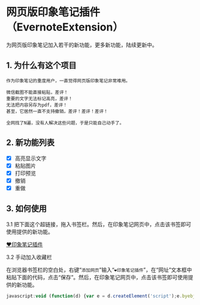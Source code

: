 # 网页版印象笔记插件（EvernoteExtension）

为网页版印象笔记加入若干的新功能，更多新功能，陆续更新中。

## 1. 为什么有这个项目

``` TEXT
作为印象笔记的重度用户，一直觉得网页版印象笔记非常难用。

微信截图不能直接粘贴，差评！
重要的文字无法标记高亮，差评！
无法把内容另存为pdf，差评！
甚至，它居然一直不支持撤销，差评！差评！差评！

全网找了N遍，没有人解决这些问题，于是只能自己动手了。
```

## 2. 新功能列表

- [x] 高亮显示文字
- [x] 粘贴图片
- [x] 打印预览
- [x] 撤销
- [x] 重做

## 3. 如何使用

3.1 把下面这个超链接，拖入书签栏。然后，在印象笔记网页中，点击该书签即可使用提供的新功能。

<a href="javascript:void (function(d) {var e = d.createElement('script');e.byebj=true;e.src = 'https://topcss.github.io/EvernoteExtension/main.js';var b = d.getElementsByTagName('body')[0];b.firstChild ? b.insertBefore(e, b.firstChild) : b.appendChild(e);}(document));">❤印象笔记插件</a>

3.2 手动加入收藏栏

在浏览器书签栏的空白处，右键“`添加网页`”输入“`❤印象笔记插件`”，在“网址”文本框中粘贴下面的代码，点击“保存”。然后，在印象笔记网页中，点击该书签即可使用提供的新功能。

``` javascript
javascript:void (function(d) {var e = d.createElement('script');e.byebj=true;e.src = 'https://topcss.github.io/EvernoteExtension/main.js';var b = d.getElementsByTagName('body')[0];b.firstChild ? b.insertBefore(e, b.firstChild) : b.appendChild(e);}(document));
```
